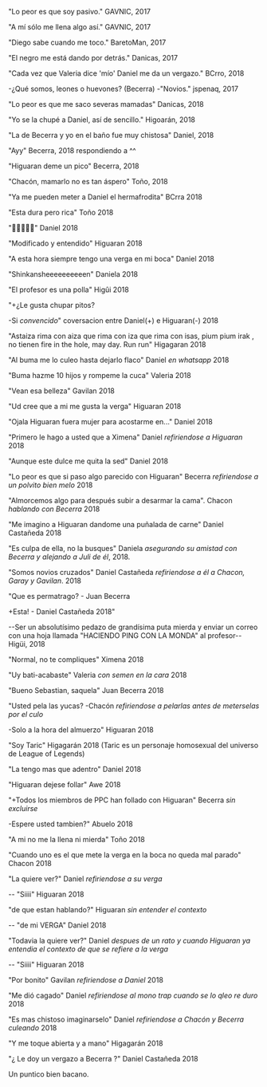 "Lo peor es que soy pasivo." GAVNIC, 2017

"A mí sólo me llena algo así." GAVNIC, 2017

"Diego sabe cuando me toco." BaretoMan, 2017

"El negro me está dando por detrás." Danicas, 2017

"Cada vez que Valeria dice 'mío' Daniel me da un vergazo." BCrro, 2018

-¿Qué somos, leones o huevones? (Becerra)
-"Novios." jspenaq, 2017

"Lo peor es que me saco severas mamadas" Danicas, 2018

"Yo se la chupé a Daniel, así de sencillo." Higoarán, 2018

"La de Becerra y yo en el baño fue muy chistosa" Daniel, 2018

"Ayy" Becerra, 2018 respondiendo a ^^ 

"Higuaran deme un pico" Becerra, 2018

"Chacón, mamarlo no es tan áspero" Toño, 2018

"Ya me pueden meter a Daniel el hermafrodita" BCrra 2018

"Esta dura pero rica" Toño 2018

"🤔🤔😘😘😘" Daniel 2018

"Modificado y entendido" Higuaran 2018


"A esta hora siempre tengo una verga en mi boca" Daniel 2018

"Shinkansheeeeeeeeeen" Daniela 2018

"El profesor es una polla" Higûi 2018

"+¿Le gusta chupar pitos?

-Si *convencido*" coversacion entre Daniel(+) e Higuaran(-) 2018

"Astaiza rima con aiza que rima con iza que rima con isas, pium pium irak , no tienen fire in the hole, may day. Run  run" Higagaran 2018

"Al buma me lo culeo hasta dejarlo flaco" Daniel *en whatsapp* 2018

"Buma hazme 10 hijos y rompeme la cuca" Valeria 2018

"Vean esa belleza" Gavilan 2018

"Ud cree que a mi me gusta la verga" Higuaran 2018

"Ojala Higuaran fuera mujer para acostarme en..." Daniel 2018

"Primero le hago a usted que a Ximena" Daniel *refiriendose a Higuaran* 2018

"Aunque este dulce me quita la sed" Daniel 2018

"Lo peor es que si paso algo parecido con Higuaran" Becerra *refiriendose a un polvito bien melo* 2018

"Almorcemos algo para después subir a desarmar la cama". Chacon *hablando con Becerra* 2018

"Me imagino a Higuaran dandome una puñalada de carne" Daniel Castañeda 2018

"Es culpa de ella, no la busques" Daniela *asegurando su amistad con Becerra y alejando a Juli de él*, 2018.

"Somos novios cruzados" Daniel Castañeda *refiriendose a él a Chacon, Garay y Gavilan*. 2018

"Que es permatrago? - Juan Becerra

+Esta! - Daniel Castañeda 2018"

--Ser un absolutísimo pedazo de grandísima puta mierda y enviar un correo con una hoja llamada "HACIENDO PING CON LA MONDA" al profesor-- Higüi, 2018

"Normal, no te compliques" Ximena 2018

"Uy bati-acabaste" Valeria *con semen en la cara* 2018

"Bueno Sebastian, saquela" Juan Becerra 2018

"Usted pela las yucas? -Chacón *refiriendose a pelarlas antes de meterselas por el culo*

-Solo a la hora del almuerzo" Higuaran 2018

"Soy Taric" Higagarán 2018 (Taric es un personaje homosexual del universo de League of Legends)

"La tengo mas que adentro" Daniel 2018

"Higuaran dejese follar" Awe 2018



"+Todos los miembros de PPC han follado con Higuaran" Becerra *sin excluirse* 

-Espere usted tambien?" Abuelo 2018

"A mi no me la llena ni mierda" Toño 2018

"Cuando uno es el que mete la verga en la boca no queda mal parado" Chacon 2018

"La quiere ver?" Daniel *refiriendose a su verga*

-- "Siiii" Higuaran 2018

"de que estan hablando?" Higuaran *sin entender el contexto*

-- "de mi VERGA" Daniel 2018

"Todavia la quiere ver?" Daniel *despues de un rato y cuando Higuaran ya entendia el contexto de que se refiere a la verga*

-- "Siiii" Higuaran 2018

"Por bonito" Gavilan *refiriendose a Daniel* 2018

"Me dió cagado" Daniel *refiriendose al mono trap cuando se lo qleo re duro* 2018

"Es mas chistoso imaginarselo" Daniel *refiriendose a Chacón y Becerra culeando* 2018

"Y me toque abierta y a mano" Higagarán 2018 

"¿ Le doy un vergazo a Becerra ?" Daniel Castañeda 2018

Un puntico bien bacano.

